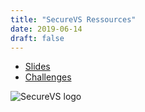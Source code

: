 ```yaml
---
title: "SecureVS Ressources"
date: 2019-06-14
draft: false
---
```


- [Slides](/pdf/securevs-workshop-ctf.pdf)
- [Challenges](https://mensuel.framapad.org/p/hdsco66ari)

![SecureVS logo](/img/securevs.png)
